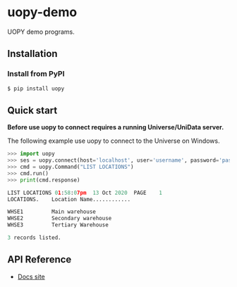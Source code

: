 # uopy-demo

UOPY demo programs.

## Installation

### Install from PyPI

```bash
$ pip install uopy
```

## Quick start

**Before use uopy to connect requires a running Universe/UniData server.** 

The following example use uopy to connect to the Universe on Windows.

```python
>>> import uopy
>>> ses = uopy.connect(host='localhost', user='username', password='password', account='XDEMO')
>>> cmd = uopy.Command("LIST LOCATIONS")
>>> cmd.run()
>>> print(cmd.response)

LIST LOCATIONS 01:58:07pm  13 Oct 2020  PAGE    1
LOCATIONS.    Location Name............

WHSE1         Main warehouse
WHSE2         Secondary warehouse
WHSE3         Tertiary Warehouse

3 records listed.

```

## API Reference

* [Docs site](https://rocketsoftware.github.io/uopy-demo/docs/uopy.html)
